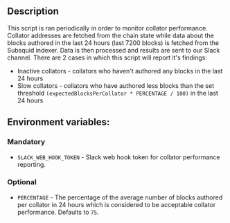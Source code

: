 ## Description
This script is ran periodically in order to monitor collator performance. 
Collator addresses are fetched from the chain state while data about the blocks authored in the last 24 hours (last 7200 blocks) is fetched from the Subsquid indexer.
Data is then processed and results are sent to our Slack channel.
There are 2 cases in which this script will report it's findings:
- Inactive collators - collators who haven't authored any blocks in the last 24 hours
- Slow collators - collators who have authored less blocks than the set threshold `(expectedBlocksPerCollator * PERCENTAGE / 100)` in the last 24 hours

## Environment variables:

### Mandatory

- `SLACK_WEB_HOOK_TOKEN` - Slack web hook token for collator performance reporting.

### Optional

- `PERCENTAGE` - The percentage of the average number of blocks authored per collator in 24 hours which is considered to be acceptable collator performance. Defaults to `75`.